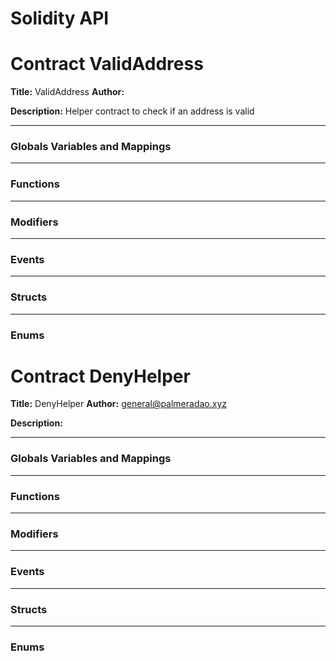 # Solidity API

# Contract ValidAddress
**Title:** ValidAddress
**Author:** 

**Description:** Helper contract to check if an address is valid

---
### Globals Variables and Mappings

---
### Functions

---
### Modifiers

---
### Events

---
### Structs

---
### Enums

# Contract DenyHelper
**Title:** DenyHelper
**Author:** general@palmeradao.xyz

**Description:** 

---
### Globals Variables and Mappings

---
### Functions

---
### Modifiers

---
### Events

---
### Structs

---
### Enums

